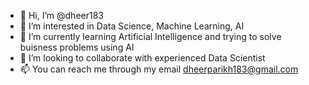- 👋 Hi, I’m @dheer183
- 👀 I’m interested in Data Science, Machine Learning, AI
- 🌱 I’m currently learning Artificial Intelligence and trying to solve buisness problems using AI
- 💞️ I’m looking to collaborate with experienced Data Scientist 
- 📫 You can reach me through my email dheerparikh183@gmail.com

<!---
dheer183/dheer183 is a ✨ special ✨ repository because its `README.md` (this file) appears on your GitHub profile.
You can click the Preview link to take a look at your changes.
--->

